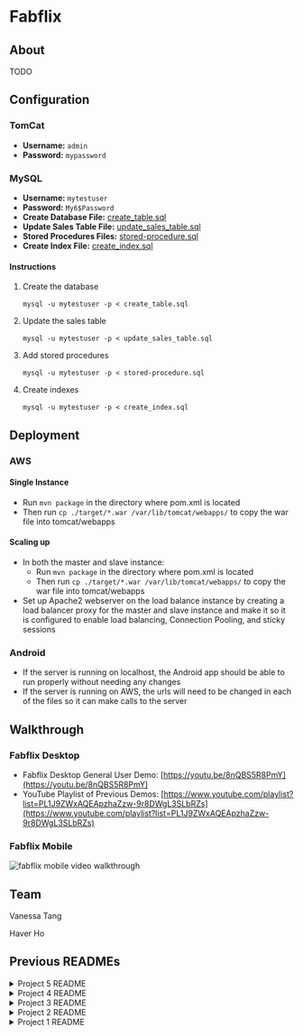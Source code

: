 # Fabflix

## About
TODO

## Configuration
### TomCat
  - **Username:** `admin`
  - **Password:** `mypassword`
### MySQL
  - **Username:** `mytestuser`
  - **Password:** `My6$Password`
  - **Create Database File:** [create_table.sql](create_table.sql)
  - **Update Sales Table File:** [update_sales_table.sql](update_sales_table.sql)
  - **Stored Procedures Files:** [stored-procedure.sql](stored-procedure.sql)
  - **Create Index File:** [create_index.sql](create_index.sql)
#### Instructions
  1. Create the database
     ```
     mysql -u mytestuser -p < create_table.sql
     ```
  2. Update the sales table
     ```
     mysql -u mytestuser -p < update_sales_table.sql
     ```
  3. Add stored procedures
     ```
     mysql -u mytestuser -p < stored-procedure.sql
     ```
  5. Create indexes
     ```
     mysql -u mytestuser -p < create_index.sql
     ```

## Deployment
### AWS
#### Single Instance
  - Run `mvn package` in the directory where pom.xml is located
  - Then run `cp ./target/*.war /var/lib/tomcat/webapps/` to copy the war file into tomcat/webapps
#### Scaling up
  - In both the master and slave instance:
    - Run `mvn package` in the directory where pom.xml is located
    - Then run `cp ./target/*.war /var/lib/tomcat/webapps/` to copy the war file into tomcat/webapps
  - Set up Apache2 webserver on the load balance instance by creating a load balancer proxy for the master and slave instance and make it so it is configured to enable load balancing, Connection Pooling, and sticky sessions
### Android
  - If the server is running on localhost, the Android app should be able to run properly without needing any changes
  - If the server is running on AWS, the urls will need to be changed in each of the files so it can make calls to the server

## Walkthrough
### Fabflix Desktop
  - Fabflix Desktop General User Demo: [https://youtu.be/8nQBS5R8PmY](https://youtu.be/8nQBS5R8PmY)
  - YouTube Playlist of Previous Demos: [https://www.youtube.com/playlist?list=PL1J9ZWxAQEApzhaZzw-9r8DWgL3SLbRZs](https://www.youtube.com/playlist?list=PL1J9ZWxAQEApzhaZzw-9r8DWgL3SLbRZs)
### Fabflix Mobile
<img src='img/fabflix-mobile-demo.gif' height=420 width=auto alt='fabflix mobile video walkthrough'/>

## Team
Vanessa Tang

Haver Ho

## Previous READMEs
<details>
    <summary>Project 5 README</summary>
    
- # General
    - #### Team#: v
    
    - #### Names: Vanessa, Haver
    
    - #### Project 5 Video Demo Link: https://www.youtube.com/watch?v=8HXejHavZqo

    - #### Instruction of deployment:
      - #### TomCat
        **Username:** `admin`<br>**Password:** `mypassword`
      - #### MySQL
        **Username:** `mytestuser`<br>**Password:** `My6$Password`<br>**Create Database File:** `create_table.sql`<br>**Stored Procedures File:** `stored-procedure.sql`<br>**Create Index File:** `create_index.sql`
      - #### Deployment
           - In both the master and slave instance: 
                - Run `mvn package` in the directory where pom.xml is located. 
                - Then run `cp ./target/*.war /var/lib/tomcat/webapps/` to copy the war file into tomcat/webapps.
           - Set up Apache2 webserver on the load balance instance by creating a load balancer proxy for the master and slave instance and make it so it is configured to enable load balancing, Connection Pooling, and sticky sessions.
    - #### Collaborations and Work Distribution:
        - Vanessa
            - Log Processing
            - README
        - Haver
            - AWS Setup
            - JMeter Setup


- # Connection Pooling
    - #### Include the filename/path of all code/configuration files in GitHub of using JDBC Connection Pooling.
        - [GenreResultServlet.java](src/GenreResultServlet.java)
        - [StartTitleResultServlet.java](src/StartTitleResultServlet.java)
        - [SearchResultServlet.java](src/SearchResultServlet.java)
        - [SingleMovieServlet.java](src/SingleMovieServlet.java)
        - [SingleStarServlet.java](src/SingleStarServlet.java)
        - [MoviesServlet.java](src/MoviesServlet.java)
        - [PaymentServlet.java](src/PaymentServlet.java)
        - [CartServlet.java](src/CartServlet.java)
        - [ConfirmationServlet.java](src/ConfirmationServlet.java)
        - [MainInitServlet.java](src/MainInitServlet.java)
        - [MetadataServlet.java](src/MetadataServlet.java)
        - [AddGenreServlet.java](src/AddGenreServlet.java)
        - [AddMovieServlet.java](src/AddMovieServlet.java)
        - [AddStarServlet.java](src/AddStarServlet.java)
        - [Autocomplete.java](src/Autocomplete.java)
        - [FulltextServlet.java](src/FulltextServlet.java)
        - [LoginServlet.java](src/LoginServlet.java)
        - [EmployeeLoginServlet.java](src/EmployeeLoginServlet.java)
    
    - #### Explain how Connection Pooling is utilized in the Fabflix code.
        - Any servlet file in the src directory that needs to access the database should be using JDBC Connection Pooling
        - Multiple connections are established with a pool which saves having to open and close a connection each time a computation is done
        - When a connection is need to do a computation, an available connection from the pool is used and then it is put back after the computation is complete
    
    - #### Explain how Connection Pooling works with two backend SQL.
        - Since there are two backend SQL (Master and Slave), there will be a connection pool for each of them meaning there are two separate connection pools, one for Master and one for Slave
        - For each datasource based on how they are defined in [context.xml](WebContent/META-INF/context.xml):
            - There will be at most 100 connections (maxTotal)
            - If more than 30 connections are not used, some of the connections will be closed to save resources (maxIdle)
            - The connection will timeout and fail after waiting for 10000 ms (maxWaitMillis)
    

- # Master/Slave
    - #### Include the filename/path of all code/configuration files in GitHub of routing queries to Master/Slave SQL.
        - [context.xml](WebContent/META-INF/context.xml) define the datasources for routing queries
        - These files have their queries routed to the Master SQL because of inserting data into the database:
            - [PaymentServlet.java](src/PaymentServlet.java)
            - [AddGenreServlet.java](src/AddGenreServlet.java)
            - [AddMovieServlet.java](src/AddMovieServlet.java)
            - [AddStarServlet.java](src/AddStarServlet.java)
        - These files have their queries routed to the localhost which is randomized by the load balancer:
            - [Autocomplete.java](src/Autocomplete.java)
            - [CartServlet.java](src/CartServlet.java)
            - [ConfirmationServlet.java](src/ConfirmationServlet.java)
            - [EmployeeLoginServlet.java](src/EmployeeLoginServlet.java)
            - [FulltextServlet.java](src/FulltextServlet.java)
            - [GenreResultServlet.java](src/GenreResultServlet.java)
            - [LoginServlet.java](src/LoginServlet.java)
            - [MainInitServlet.java](src/MainInitServlet.java)
            - [MetadataServlet.java](src/MainInitServlet.java)
            - [MoviesServlet.java](src/MoviesServlet.java)
            - [SearchResultServlet.java](src/SearchResultServlet.java)
            - [SingleMovieServlet.java](src/SingleMovieServlet.java)
            - [SingleStarServlet.java](src/SingleStarServlet.java)
            - [StartTitleResultServlet](src/StartTitleResultServlet.java)

    - #### How read/write requests were routed to Master/Slave SQL?
        - Read requests should go to either the Master or Slave SQL since it does not involve making any changes to the database this is done by the load balancer
        - Write requests should only go to the Master SQL because only changes made in the master will be replicated to the slave and changes in slave will not be replicated to the master, so for when a record is inserted into the databases (ex. payment, adding movie/star/genre) it will directly call the Master SQL to do the insertion so both databases will remain identical

- # JMeter TS/TJ Time Logs
    - #### Instructions of how to use the [`log_processing.py`](logs/log_processing.py) script to process the JMeter logs.
        - The times in the log files are in nanoseconds with each line containing the ts of the query and the tj of the query
        - Make sure the logs to be processed are placed in the logs directory
        - Either one or two logs can be provided as input
        - Cd into the [logs](logs) directory: `cd logs`
        - For the case for single instance run `python log_processing.py single.txt` (assuming the file name is single.txt) in the terminal
        - For the case for scaled instance run `python log_processing.py master.txt slave.txt` (assuming the files names are master.txt and slave.txt) in the terminal
        - The average TS and average TJ times will calculated from looking through the logs provided and the final results will printed out into the terminal


- # JMeter TS/TJ Time Measurement Report

| [**Single-instance Version Test Plan**](logs)  | **Graph Results Screenshot** | **Average Query Time(ms)** | **Average Search Servlet Time(ms)** | **Average JDBC Time(ms)** | **Analysis** |
|------------------------------------------------|------------------------------|----------------------------|-------------------------------------|---------------------------|--------------|
| Case 1: HTTP/1 thread                          | ![](img/single-http-1.png)   | 34                         | 2.3827870518651832                  | 2.0868950099803665        | It seems that this case has the fastest time compared to the other cases for the single instance. This is expected because there is only 1 thread so there is not as much traffic on the site.           |
| Case 2: HTTP/10 threads                        | ![](img/single-http-10.png)  | 35                         | 2.690676658394369                   | 2.469576564840217         | The average times in this case is higher compared to the single thread case due to it having more threads so there is more traffic on the site. Since it has to serve more users at a time, the time to perform a search takes slightly more time.           |
| Case 3: HTTPS/10 threads                       | ![](img/single-https-10.png) | 52                         | 2.791398990755587                   | 2.228219503569997         | Compared to the other cases, this has the highest average query time. Http is generally faster than https due to its simplicity and https has additional steps it must do to ensure security so loading in information is slower.           |
| Case 4: HTTP/10 threads/No connection pooling  | ![](img/single-http-np-10.png)| 37                         | 3.0634857221497707                 | 2.4360997822461163        | This is the case with the slowest average ts because of the fact that it does not have connection pooling. This makes it so it has to constantly open and close a connection every time it accesses the database which slows it down.          |

| [**Scaled Version Test Plan**](logs)           | **Graph Results Screenshot** | **Average Query Time(ms)** | **Average Search Servlet Time(ms)** | **Average JDBC Time(ms)** | **Analysis** |
|------------------------------------------------|------------------------------|----------------------------|-------------------------------------|---------------------------|--------------|
| Case 1: HTTP/1 thread                          | ![](img/scaled-1.png)        | 42                         | 2.1150040801285375                  | 1.8591904174354723        | Out of all the cases, this has the lowest ts/tj time because there is less load/traffic on the site.           |
| Case 2: HTTP/10 threads                        | ![](img/scaled-10.png)       | 49                         | 2.97711008777521                    | 2.7791825205936016        | Since there are more threads in this case, there is more traffic so the times are higher than the previous case, but due to the load balancing, the time are still relatively low.           |
| Case 3: HTTP/10 threads/No connection pooling  | ![](img/scaled-np-10.png)    | 66                         | 3.2196646812145446                  | 2.1892558056436013        | This is the slowest because it does not have connection pooling meaning it has to open and close a connection each time it access the database instead of reusing an already open connection like in the previous cases.           |

- # Additional Notes from Previous Projects
  ### Substring Matching Design
    - %AB%: For a query 'AB', it will return all strings the contain the pattern 'AB' in the results
    - LIKE '%AB%'
  ### Files with Prepared Statements
    - [GenreResultServlet.java](src/GenreResultServlet.java)
    - [StartTitleResultServlet.java](src/StartTitleResultServlet.java)
    - [SearchResultServlet.java](src/SearchResultServlet.java)
    - [SingleMovieServlet.java](src/SingleMovieServlet.java)
    - [SingleStarServlet.java](src/SingleStarServlet.java)
    - [MoviesServlet.java](src/MoviesServlet.java)
    - [PaymentServlet.java](src/PaymentServlet.java)
    - [CartServlet.java](src/CartServlet.java)
    - [ConfirmationServlet.java](src/ConfirmationServlet.java)
    - [MainInitServlet.java](src/MainInitServlet.java)
    - [MetadataServlet.java](src/MetadataServlet.java)
    - [AddGenreServlet.java](src/AddGenreServlet.java)
    - [AddMovieServlet.java](src/AddMovieServlet.java)
    - [AddStarServlet.java](src/AddStarServlet.java)
  ### Stored Procedures
    - Existing Star: Both the star name and the star birth year inputted matches a star in the database
    - Existing Movie: The title, director, and year inputted matches a movie in the database
    - Existing Genre: The name inputted matches a genre in the database
  ### XMLParser
  There is a [README file](xmlParser/README.md) in the xmlParser directory that details what each inconsistency file contains and what assumptions were made when parsing the xml files.
</details>
<details>
    <summary>Project 4 README</summary>

# CS122B Project 4
## Instructions
### Deployment
Run `mvn package` in the directory where pom.xml is located.<br>Then run `cp ./target/*.war /var/lib/tomcat/webapps/` to copy the war file into tomcat/webapps.
### Demo
**URL:** `https://youtu.be/SvKjiEYw5qw`
### AWS
**URL:** `https://13.52.75.242:8443/cs122b-project4/`
### TomCat
**Username:** `admin`<br>**Password:** `mypassword`
### MySQL
**Username:** `mytestuser`<br>**Password:** `My6$Password`<br>**Create Database File:** `create_table.sql`<br>**Stored Procedures File:** `stored-procedure.sql`
## Additional Notes
### Substring Matching Design
  - %AB%: For a query 'AB', it will return all strings the contain the pattern 'AB' in the results
  - LIKE '%AB%'
### Files with Prepared Statements
  - [GenreResultServlet.java](src/GenreResultServlet.java)
  - [StartTitleResultServlet.java](src/StartTitleResultServlet.java)
  - [SearchResultServlet.java](src/SearchResultServlet.java)
  - [SingleMovieServlet.java](src/SingleMovieServlet.java)
  - [SingleStarServlet.java](src/SingleStarServlet.java)
  - [MoviesServlet.java](src/MoviesServlet.java)
  - [PaymentServlet.java](src/PaymentServlet.java)
  - [CartServlet.java](src/CartServlet.java)
  - [ConfirmationServlet.java](src/ConfirmationServlet.java)
  - [MainInitServlet.java](src/MainInitServlet.java)
  - [MetadataServlet.java](src/MetadataServlet.java)
  - [AddGenreServlet.java](src/AddGenreServlet.java)
  - [AddMovieServlet.java](src/AddMovieServlet.java)
  - [AddStarServlet.java](src/AddStarServlet.java)
### Stored Procedures
  - Existing Star: Both the star name and the star birth year inputted matches a star in the database
  - Existing Movie: The title, director, and year inputted matches a movie in the database
  - Existing Genre: The name inputted matches a genre in the database
### XMLParser
There is a [README file](xmlParser/README.md) in the xmlParser directory that details what each inconsistency file contains and what assumptions were made when parsing the xml files.
#### Parsing Time Optimization Strategies
  1. We used in memory hash maps to store information from the database and information we plan to insert into the database so we did not have to query against the database constantly in order to find duplicates or to find whether a movie/star/genre already exists. 
  2. We wrote the data that was parsed from the xml files to csv files (one csv file for each table that is going to be inserted into) so we can use LOAD DATA from SQL to load all the information into each of the tables all at once instead of having to send multiple insert queries throughout parsing to the database. 
## Contributions
### Vanessa
  - Full Text(JS)
  - Android Login Page
  - Android Movie List Page
  - Android Single Movie Page
  - Making Revisions/Style Changes to Other Pages
  - Debugging
### Haver
  - Full Text(JS/Servlet)
  - Autocomplete
  - Android Search Page
  - Android Movie List Page
  - Making Revisions/Style Changes to Other Pages
  - Debugging
</details>
<details>
    <summary>Project 3 README</summary>

# CS122B Project 3
## Instructions
### Deployment
Run `mvn package` in the directory where pom.xml is located.<br>Then run `cp ./target/*.war /var/lib/tomcat/webapps/` to copy the war file into tomcat/webapps.
### Demo
**URL:** `https://youtu.be/gNNIp_vyORI`
### AWS
**URL:** `https://54.176.198.22:8443/cs122b-project3/`
### TomCat
**Username:** `admin`<br>**Password:** `mypassword`
### MySQL
**Username:** `mytestuser`<br>**Password:** `My6$Password`<br>**Create Database File:** `create_table.sql`<br>**Stored Procedures File:** `stored-procedure.sql`
## Additional Notes
### Substring Matching Design
  - %AB%: For a query 'AB', it will return all strings the contain the pattern 'AB' in the results
  - LIKE '%AB%'
### Files with Prepared Statements
  - [GenreResultServlet.java](src/GenreResultServlet.java)
  - [StartTitleResultServlet.java](src/StartTitleResultServlet.java)
  - [SearchResultServlet.java](src/SearchResultServlet.java)
  - [SingleMovieServlet.java](src/SingleMovieServlet.java)
  - [SingleStarServlet.java](src/SingleStarServlet.java)
  - [MoviesServlet.java](src/MoviesServlet.java)
  - [PaymentServlet.java](src/PaymentServlet.java)
  - [CartServlet.java](src/CartServlet.java)
  - [ConfirmationServlet.java](src/ConfirmationServlet.java)
  - [MainInitServlet.java](src/MainInitServlet.java)
  - [MetadataServlet.java](src/MetadataServlet.java)
  - [AddGenreServlet.java](src/AddGenreServlet.java)
  - [AddMovieServlet.java](src/AddMovieServlet.java)
  - [AddStarServlet.java](src/AddStarServlet.java)
### Stored Procedures
  - Existing Star: Both the star name and the star birth year inputted matches a star in the database
  - Existing Movie: The title, director, and year inputted matches a movie in the database
  - Existing Genre: The name inputted matches a genre in the database
### XMLParser
There is a [README file](xmlParser/README.md) in the xmlParser directory that details what each inconsistency file contains and what assumptions were made when parsing the xml files.
#### Parsing Time Optimization Strategies
  1. We used in memory hash maps to store information from the database and information we plan to insert into the database so we did not have to query against the database constantly in order to find duplicates or to find whether a movie/star/genre already exists. 
  2. We wrote the data that was parsed from the xml files to csv files (one csv file for each table that is going to be inserted into) so we can use LOAD DATA from SQL to load all the information into each of the tables all at once instead of having to send multiple insert queries throughout parsing to the database. 
## Contributions
### Vanessa
  - reCaptcha Error Message
  - HTTPS
  - Encrypted Password Changes
  - Prepared Statements
  - Employees Login Filter
  - Dashboard Home (HTML/CSS)
  - Stored Procedures
  - Add Star Servlet
  - Add Genre Servlet
  - Add Movie Page (HTML/CSS)
  - Add Star Page (HTML/CSS/JS)
  - Add Genre Page (HTML/CSS/JS)
  - xmlParser
  - Making Revisions/Style Changes to Other Pages
  - Debugging
### Haver
  - reCaptcha Setup
  - Encrypted Password Changes
  - Employees Login (HTML/CSS/JS)
  - Employees Login Servlet/Filter
  - Dashboard Home (HTML/CSS/JS)
  - Metadata Servlet
  - Stored Procedures
  - Add Movie Servlet
  - Add Movie Page (HTML/CSS/JS)
  - Add Star Page (HTML/CSS)
  - Add Genre Page (HTML/CSS)
  - xmlParser
  - Making Revisions/Style Changes to Other Pages
  - Debugging
</details>
<details>
    <summary>Project 2 README</summary>
    
# CS122B Project 2
## Instructions
### Deployment
Run `mvn package` in the directory where pom.xml is located.<br>Then run `cp ./target/*.war /var/lib/tomcat/webapps/` to copy the war file into tomcat/webapps.
### Demo
**URL:** `https://youtu.be/tFqOc9hKA5c`
### AWS
**URL:** `http://54.215.234.136:8080/cs122b-project2/`
### TomCat
**Username:** `admin`<br>**Password:** `mypassword`
### MySQL
**Username:** `mytestuser`<br>**Password:** `My6$Password`<br>**Create Database File:** `create_table.sql`
## Additional Notes
### Substring Matching Design
  - %AB%: For a query 'AB', it will return all strings the contain the pattern 'AB' in the results
  - LIKE '%AB%'
## Contributions
### Vanessa
  - Login Page (JS)
  - Login Filter/Login Servlet
  - Main Page (JS)
  - Main Page Servlet
  - Confirmation Page (HTML/JS)
  - Confirmation Page Servlet
  - Payment Page (HTML/CSS/JS)
  - Payment Page Servlet
  - Cart Page (HTML/JS)
  - Cart Page Servlet
  - Pagenation/Sorting
  - Modifying SQL Queries
  - Making Revisions/Style Changes to Other Pages
  - Debugging
### Haver
  - Login Page (HTML/CSS)
  - Main Page (HTML/CSS)
  - Main Page Servlet
  - Confirmation Page Servlet
  - Payment Page Servlet
  - Cart Page Servlet
  - Genre Results Servlet
  - Start Title Servlet
  - Search Result Servlet
  - Modifying SQL Queries
  - Making Revisions/Style Changes to Other Pages
  - Debugging
</details>
<details>
    <summary>Project 1 README</summary>

# CS122B Project 1
## Instructions
### Deployment
Run `mvn package` in the directory where pom.xml is located.<br>Then run `cp ./target/*.war /var/lib/tomcat/webapps/` to copy the war file into tomcat/webapps.
### Demo
**URL:** `https://youtu.be/qxnNAQztqiU` 
### AWS
**URL:** `http://54.67.91.117:8080/cs122b-project1`
### TomCat
**Username:** `admin`<br>**Password:** `mypassword`
### MySQL
**Username:** `mytestuser`<br>**Password:** `My6$Password`<br>**Create Database File:** `create_table.sql`
## Contributions
### Vanessa
  - SQL Tables
  - Project Setup
  - Single Move Page, Single Star Page (HTML/js)
  - CSS Stylesheet
  - Making Revisions/Style Changes to Other Pages
  - Debugging
### Haver
  - SQL Tables
  - Servlets
  - Top 20 Page (HTML/js)
  - CSS Stylesheet
  - Making Revisions/Style Changes to Other Pages
  - Debugging
</details>

